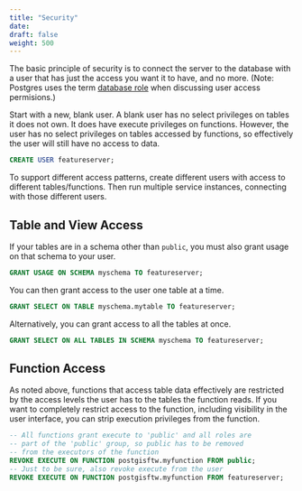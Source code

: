 ```yaml
---
title: "Security"
date:
draft: false
weight: 500
---
```


The basic principle of security is to connect the server to the database with a user that has just the access you want it to have, and no more. (Note: Postgres uses the term [database role](https://www.postgresql.org/docs/current/user-manag.html) when discussing user access permisions.)

Start with a new, blank user. A blank user has no select privileges on tables it does not own.
It does have execute privileges on functions.
However, the user has no select privileges on tables accessed by functions, so effectively the user will still have no access to data.
```sql
CREATE USER featureserver;
```

To support different access patterns, create different users with access to different tables/functions.
Then run multiple service instances, connecting with those different users.

## Table and View Access

If your tables are in a schema other than `public`, you must also grant usage on that schema to your user.
```sql
GRANT USAGE ON SCHEMA myschema TO featureserver;
```
You can then grant access to the user one table at a time.
```sql
GRANT SELECT ON TABLE myschema.mytable TO featureserver;
```
Alternatively, you can grant access to all the tables at once.
```sql
GRANT SELECT ON ALL TABLES IN SCHEMA myschema TO featureserver;
```

## Function Access

As noted above, functions that access table data effectively are restricted by the access levels the user has to the tables the function reads. If you want to completely restrict access to the function, including visibility in the user interface, you can strip execution privileges from the function.
```sql
-- All functions grant execute to 'public' and all roles are
-- part of the 'public' group, so public has to be removed
-- from the executors of the function
REVOKE EXECUTE ON FUNCTION postgisftw.myfunction FROM public;
-- Just to be sure, also revoke execute from the user
REVOKE EXECUTE ON FUNCTION postgisftw.myfunction FROM featureserver;
```

